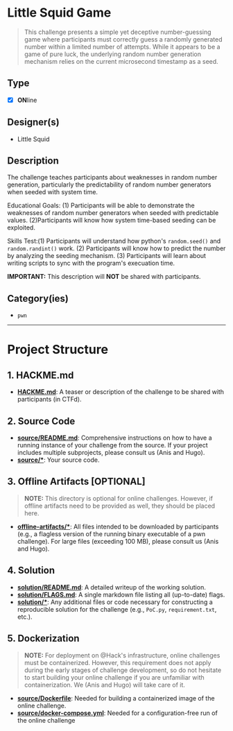 # Little Squid Game

> This challenge presents a simple yet deceptive number-guessing game where participants must correctly guess a randomly generated number within a limited number of attempts. While it appears to be a game of pure luck, the underlying random number generation mechanism relies on the current microsecond timestamp as a seed.

## Type

- [x] **ON**line

## Designer(s)

- Little Squid

## Description

The challenge teaches participants about weaknesses in random number generation, particularly the predictability of random number generators when seeded with system time.

Educational Goals: (1) Participants will be able to demonstrate the weaknesses of random number generators when seeded with predictable values. (2)Participants will know how system time-based seeding can be exploited.

Skills Test:(1) Participants will understand how python's `random.seed()` and `random.randint()` work. (2) Participants will know how to predict the number by analyzing the seeding mechanism. (3) Participants will learn about writing scripts to sync with the program's execuation time.

**IMPORTANT:** This description will **NOT** be shared with participants.

## Category(ies)

- `pwn`

---

# Project Structure

## 1. HACKME.md

- **[HACKME.md](HACKME.md)**: A teaser or description of the challenge to be shared with participants (in CTFd).

## 2. Source Code

- **[source/README.md](source/README.md)**: Comprehensive instructions on how to have a running instance of your
  challenge from the source.
  If your project includes multiple subprojects, please consult us (Anis and Hugo).
- **[source/\*](source/)**: Your source code.

## 3. Offline Artifacts [OPTIONAL]

> **NOTE:** This directory is optional for online challenges. However, if offline artifacts need to be provided as well,
> they should be placed here.

- **[offline-artifacts/\*](offline-artifacts/)**: All files intended to be downloaded by participants
  (e.g., a flagless version of the running binary executable of a pwn challenge).
  For large files (exceeding 100 MB), please consult us (Anis and Hugo).

## 4. Solution

- **[solution/README.md](solution/README.md)**: A detailed writeup of the working solution.
- **[solution/FLAGS.md](solution/FLAGS.md)**: A single markdown file listing all (up-to-date) flags.
- **[solution/\*](solution/)**: Any additional files or code necessary for constructing a reproducible solution for the
  challenge (e.g., `PoC.py`, `requirement.txt`, etc.).

## 5. Dockerization

> **NOTE:** For deployment on @Hack's infrastructure, online challenges must be containerized.
> However, this requirement does not apply during the early stages of challenge development, so do not hesitate to start
> building your online challenge if you are unfamiliar with containerization.
> We (Anis and Hugo) will take care of it.

- **[source/Dockerfile](source/Dockerfile)**: Needed for building a containerized image of the online challenge.
- **[source/docker-compose.yml](source/docker-compose.yml)**: Needed for a configuration-free run of the online
  challenge
